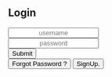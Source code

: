  <div>
    <div class="login_form_container">
        <div class="login_form">
        <h2>Login</h2>
        <style>
            h2{
                text-align: left; 
            }
        </style>
        <div class="input_group">
            <i class="fa fa-user"></i>
            <input
            type="text"
            placeholder="username"
            class="input_text"
            autocomplete="on"
            />
            <style>
                input{
                    text-align: center;
                }
            </style>
            </div>
            <div class="input_group">
                <i class="fa fa-unlock"></i>
                <input
                type="password"
                placeholder="password"
                class="input_text"
                autocomplete="on"
                />
                <style>
                    input{
                        text-align: center;
                    }
                </style>
                </div>
                <div class="button_group" id="login_button">
                    <button>Submit</button>
                    <style>
                        button{
                            text-align: center;
                        }
                    </style>
                <div>
                    <div class="footer">
                        <button>Forgot Password ?</button>
                        <button>SignUp.</button>
                        <style>
                            button{
                                text-align: center;
                            }
                        </style>
                      </div>
                    </div>
                </div>
            <body>                    
